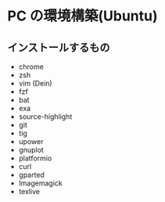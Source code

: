 # PC の環境構築(Ubuntu)
## インストールするもの
- chrome
- zsh
- vim (Dein)
- fzf
- bat
- exa
- source-highlight
- git
- tig
- upower
- gnuplot
- platformio
- curl
- gparted
- Imagemagick
- texlive

